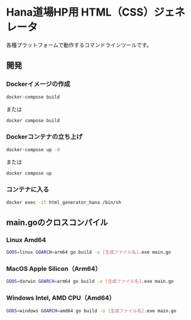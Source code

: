 # Hana道場HP用 HTML（CSS）ジェネレータ

各種プラットフォームで動作するコマンドラインツールです。

## 開発

### Dockerイメージの作成

```sh
docker-compose build
```
または
```sh
docker compose build
```

### Dockerコンテナの立ち上げ

```sh
docker-compose up -d
```
または
```sh
docker compose up
```

### コンテナに入る

```sh
docker exec -it html_generator_hana /bin/sh
```

## main.goのクロスコンパイル

### Linux Amd64

```sh
GOOS=linux GOARCH=arm64 go build -o [生成ファイル名].exe main.go
```

### MacOS Apple Silicon（Arm64）

```sh
GOOS=darwin GOARCH=arm64 go build -o [生成ファイル名].exe main.go
```

### Windows Intel, AMD CPU（Amd64）

```sh
GOOS=windows GOARCH=amd64 go build -o [生成ファイル名].exe main.go
```